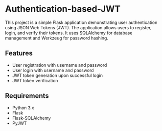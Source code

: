 # Authentication-based-JWT



This project is a simple Flask application demonstrating user authentication using JSON Web Tokens (JWT). The application allows users to register, login, and verify their tokens. It uses SQLAlchemy for database management and Werkzeug for password hashing.

## Features

- User registration with username and password
- User login with username and password
- JWT token generation upon successful login
- JWT token verification

## Requirements

- Python 3.x
- Flask
- Flask-SQLAlchemy
- PyJWT

